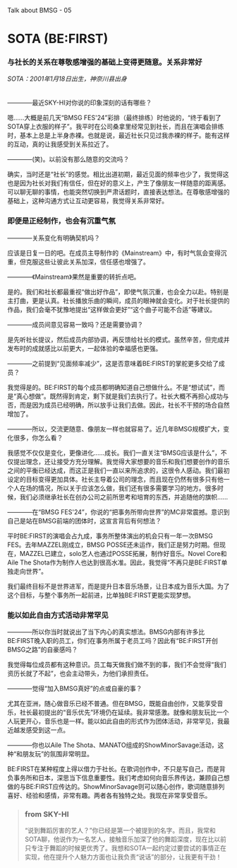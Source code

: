 Talk about BMSG - 05
# SOTA (BE:FIRST)
### 与社长的关系在尊敬感增强的基础上变得更随意。关系非常好

*SOTA：2001年1月18日出生，神奈川县出身*
<br/><br/><br/>
————最近SKY-HI对你说的印象深刻的话有哪些？

嗯……大概是前几天“BMSG FES'24”彩排（最终排练）时他说的，“终于看到了SOTA穿上衣服的样子”。我平时在公司桑拿里经常见到社长，而且在演唱会排练时，基本上总是上半身赤裸。也就是说，最近社长只见过我赤裸的样子。能有这样的互动，真的让我感受到关系拉近了。

————(笑)。以前没有那么随意的交流吗？

确实，当时还是“社长”的感觉。相比出道初期，最近见面的频率也少了，我觉得这也是因为社长对我们有信任，但在好的意义上，产生了像朋友一样随意的距离感。可以聊无聊的事情，也能突然切换到严肃话题时，直接表达想法。在尊敬感增强的基础上，这种沟通方式让互动更容易，我觉得关系非常好。

### 即便是正经制作，也会有沉重气氛

————关系变化有明确契机吗？

应该是日复一日的吧。在成员主导制作的《Mainstream》中，有时气氛会变得沉重，但克服这些让彼此关系加深，信任感也增强了。

————《Mainstream》果然是重要的转折点吧。

是的。我们和社长都最重视“做出好作品”，即使气氛沉重，也会全力以赴。特别是主打曲，更是认真。社长播放乐曲的瞬间，成员的眼神就会变化。对于社长提供的作品，我们会毫不犹豫地提出“这样做会更好”“这个曲子可能不合适”等建议。

————成员间意见容易一致吗？还是需要协调？

是先听社长提议，然后成员内部协调，再反馈给社长的模式。虽然辛苦，但完成并发布时的成就感比以前更大，一起体验的幸福感也更强。

————之前提到“见面频率减少”，这是否意味着BE:FIRST的掌舵更多交给了成员？

我觉得是的。BE:FIRST的每个成员都明确知道自己想做什么。不是“想试试”，而是“真心想做”。既然得到肯定，剩下就是我们去执行了。社长大概不再担心成功与否，而是因为成员已经明确，所以放手让我们去做。因此，社长不干预的场合自然增加了。

————所以，交流更随意、像朋友一样也就容易了。近几年BMSG规模扩大，变化很多，你怎么看？

我感觉不仅仅是变化，更像进化……成长。我们一直关注“BMSG应该是什么”，不仅提出理念，还让接受方充分理解。我觉得大家想要的音乐和我们想要创作的音乐之间的平衡已经达成，而这正是我们一直以来所追求的，这很令人感动。我们最初设定的目标变得更加具体。社长主导着公司的理念，而且现在仍然有很多只有他一个人在场的情况，所以关于应该怎么做，我们还有很多需要学习的地方。很多时候，我们必须继承社长在创办公司之前所思考和培育的东西，并追随他的旗帜……

————在“BMSG FES'24”，你说的“把事务所带向世界”的MC非常震撼。意识到自己是站在BMSG前端的团体时，这宣言背后有何想法？

平时BE:FIRST的演唱会占九成，事务所整体演出的机会只有一年一次BMSG FES。去年MAZZEL刚成立，BMSG POSSE还未运作，我们正是努力时期。但现在，MAZZEL已建立，solo艺人也通过POSSE拓展，制作好音乐。Novel Core和Aile The Shota作为制作人也达到很高水准。因此，我觉得“不再只是BE:FIRST单独走向世界”。

我们最终目标不是世界进军，而是提升日本音乐场景，让日本成为音乐大国。为了这个目标，与整个事务所一起前进，比单独BE:FIRST更能实现梦想。

### 能以如此自由方式活动非常罕见

————所以你当时就说出了当下内心的真实想法。BMSG内部有许多比BE:FIRST晚入职的员工，你们在事务所属于老员工吗？因此有“BE:FIRST开创BMSG之路”的自豪感吗？

我觉得每位成员都有这种意识。员工每天做我们做不到的事，我们不会觉得“我们资历长就了不起”，也会主动带头，为他们承担责任。

————觉得“加入BMSG真好”的点或自豪的事？

尤其在亚洲，随心做音乐已经不普通。但在BMSG，既能自由创作，又能享受音乐，社长最初提出的“音乐优先”环境仍在延续。我非常感激。就像和朋友玩比一个人玩更开心，音乐也是一样。能以如此自由的形式作为团体活动，非常罕见，我最近越发感受到这一点。

————你也以Aile The Shota、MANATO组成的ShowMinorSavage活动，这种“和朋友玩”的氛围非常明显。

BE:FIRST在某种程度上得以借力于社长。在歌词创作中，不只是写自己，而是背负事务所和日本，深思当下信息重要性。我们考虑如何向音乐界传达，兼顾自己想做的与BE:FIRST应传达的。ShowMinorSavage则可以随心创作，歌词随意排列喜好、经验和感情，非常有趣。两者各有独特之处。我现在非常享受音乐。



> ### from SKY-HI
> 
> “说到舞蹈厉害的艺人？”你已经是第一个被提到的名字。而且，我常和SOTA聊，他说作为一名艺人，接触音乐加深了他的舞蹈深度，现在比以前只专注于舞蹈的时候更优秀了。我想和SOTA一起约定过要尝试的事情正在实现，他在提升个人魅力方面也让我负责“说话”的部分，让我更有干劲！
> 
